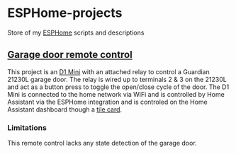 # ESPHome-projects
Store of my [ESPHome](https://esphome.io/) scripts and descriptions

##  [Garage door remote control](garage-door/garage-door.yaml)
This project is an [D1 Mini](https://docs.platformio.org/en/latest/boards/espressif32/wemos_d1_mini32.html) with an attached relay to control a Guardian 21230L garage door.
The relay is wired up to terminals 2 & 3 on the 21230L and act as a button press to toggle the open/close cycle of the door.
The D1 Mini is connected to the home network via WiFi and is controlled by Home Assistant via the ESPHome integration and is controled on the Home Assistant dashboard though a [tile card](garage-door/garage-door-tile.yaml).
### Limitations
This remote control lacks any state detection of the garage door.
